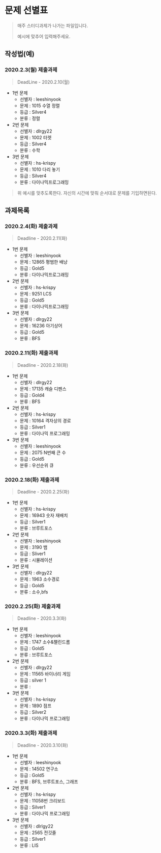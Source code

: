 # 문제 선별표

> 매주 스터디과제가 나가는 파일입니다.
>
> 예시에 맞추어 입력해주세요.

## 작성법(예)

### 2020.2.3(월) 제출과제

>  DeadLine - 2020.2.10(월)

- 1번 문제
  - 선별자 : leeshinyook
  - 문제 : 1015 수열 정렬 
  - 등급 : Silver4
  - 분류 : 정렬
- 2번 문제
  - 선별자 : dlrgy22
  - 문제 : 1002 터렛  
  - 등급 : Silver4
  - 분류 : 수학 
- 3번 문제
  - 선별자 : hs-krispy
  - 문제 : 1010 다리 놓기 
  - 등급 : Silver4
  - 분류 : 다이나믹프로그래밍



> 위 예시를 맞추도록한다. 자신의 시간에 맞춰 순서대로 문제를 기입하면된다.



## 과제목록

### 2020.2.4(화) 제출과제

> Deadline - 2020.2.11(화)

- 1번 문제
  - 선별자 : leeshinyook
  - 문제 : 12865 평범한 배낭
  - 등급 :  Gold5
  - 분류 : 다이나믹프로그래밍
- 2번 문제
  - 선별자 : hs-krispy
  - 문제 :  9251 LCS
  - 등급 : Gold5
  - 분류 : 다이나믹프로그래밍
- 3번 문제
  - 선별자 : dlrgy22
  - 문제 : 16236 아기상어
  - 등급 : Gold5
  - 분류 : BFS


### 2020.2.11(화) 제출과제

> Deadline - 2020.2.18(화)

- 1번 문제
  - 선별자 : dlrgy22
  - 문제 : 17135 캐슬 디펜스
  - 등급 : Gold4
  - 분류 : BFS
- 2번 문제
  - 선별자 : hs-krispy
  - 문제 : 10164 격자상의 경로
  - 등급 : Silver1
  - 분류 : 다이나믹 프로그래밍
- 3번 문제
  - 선별자 : leeshinyook
  - 문제 : 2075 N번째 큰 수
  - 등급 : Gold5
  - 분류 : 우선순위 큐


### 2020.2.18(화) 제출과제

> Deadline - 2020.2.25(화)

- 1번 문제
  - 선별자 : hs-krispy
  - 문제 : 16943 숫자 재배치
  - 등급 : Silver1
  - 분류 : 브루트포스
- 2번 문제
  - 선별자 : leeshinyook
  - 문제 : 3190 뱀
  - 등급 : Sliver1
  - 분류 : 시뮬레이션
- 3번 문제
  - 선별자 : dlrgy22
  - 문제 : 1963 소수경로
  - 등급 : Gold5
  - 분류 : 소수,bfs


### 2020.2.25(화) 제출과제

> Deadline - 2020.3.3(화)

- 1번 문제
  - 선별자 : leeshinyook
  - 문제 : 1747 소수&팰린드롬
  - 등급 : Gold5
  - 분류 : 브루트포스
- 2번 문제
  - 선별자 : dlrgy22
  - 문제 : 11565 바이너리 게임
  - 등급 : silver 1 
  - 분류 : 
- 3번 문제
  - 선별자 : hs-krispy
  - 문제 : 1890 점프
  - 등급 : Silver2
  - 분류 : 다이나믹 프로그래밍


### 2020.3.3(화) 제출과제

> Deadline - 2020.3.10(화)

- 1번 문제
  - 선별자 : leeshinyook
  - 문제 : 14502 연구소
  - 등급 : Gold5
  - 분류 : BFS, 브루트포스, 그래프
- 2번 문제
  - 선별자 : hs-krispy
  - 문제 : 11058번 크리보드
  - 등급 :  Silver1
  - 분류 : 다이나믹 프로그래밍
- 3번 문제
  - 선별자 : dlrlgy22 
  - 문제 :  2565 전깃줄
  - 등급 :  Silver1
  - 분류 : LIS
